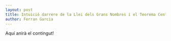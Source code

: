```yaml
---
layout: post
title: Intuició darrere de la Llei dels Grans Nombres i el Teorema Central del Límit
author: Ferran Garcia
---
```


Aquí anirà el contingut!
